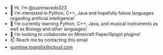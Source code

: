 - 👋 Hi, I’m @juanmacedo323
- 👀 I’m interested in Python, C++, Java and hopefully future languages regarding artificial intelligence!
- 🌱 I’m currently learning Python, C++, Java, and musical instruments as well as Biology and other languages!
- 💞️ I’m looking to collaborate on Minecraft Paper/Spigot plugins!
- 📫 Reach me by contacting this email
- gumtree.loops0x@icloud.com

<!---
juanmacedo323/juanmacedo323 is a ✨ special ✨ repository because its `README.md` (this file) appears on your GitHub profile.
You can click the Preview link to take a look at your changes.
--->
